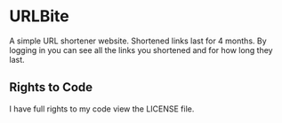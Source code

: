 # URLBite
A simple URL shortener website. Shortened links last for 4 months. By logging in you can see all the links you shortened and for how long they last.
## Rights to Code
I have full rights to my code view the LICENSE file.
